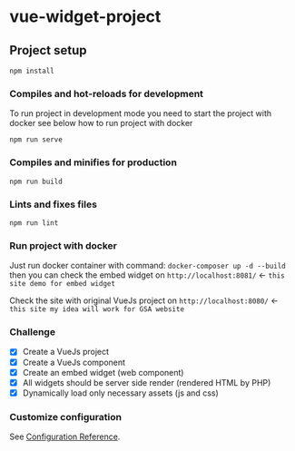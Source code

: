 # vue-widget-project

## Project setup
```
npm install
```

### Compiles and hot-reloads for development

To run project in development mode you need to start the project with docker see below how to run project with docker
```
npm run serve
```

### Compiles and minifies for production
```
npm run build
```

### Lints and fixes files
```
npm run lint
```

### Run project with docker

Just run docker container with command: `docker-composer up -d --build` then you can check the embed widget on `http://localhost:8081/` <- `this site demo for embed widget`

Check the site with original VueJs project on `http://localhost:8080/` <- `this site my idea will work for GSA website`

### Challenge

- [x] Create a VueJs project
- [x] Create a VueJs component
- [x] Create an embed widget (web component)
- [x] All widgets should be server side render (rendered HTML by PHP)
- [x] Dynamically load only necessary assets (js and css)

### Customize configuration
See [Configuration Reference](https://cli.vuejs.org/config/).
